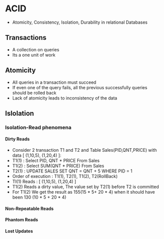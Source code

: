 # ACID 

- Atomicity, Consistency, Isolation, Durability in relational Databases

## Transactions 

- A collection on queries 
- Its a one unit of work

## Atomicity 

- All queries in a transaction must succeed 
- If even one of the query fails, all the previous successfully queries should be rolled back 
- Lack of atomicity leads to inconsistency of the data

## Islolation

### Isolation-Read phenomena 

#### Dirty Reads 

- Consider 2 transaction T1 and T2 and Table Sales(PID,QNT,PRICE) with data [ (1,10,5), (1,20,4) ]:
- T1(1) : Select PID, QNT * PRICE From Sales
- T1(2) : Select SUM(QNT * PRICE) From Sales
- T2(1) : UPDATE SALES SET QNT = QNT + 5 WHERE PID = 1
- Order of execution : T1(1), T2(1), T1(2), T2(RollBack)
- TI(1) Reads : [ (1,10,5), (1,20,4) ]
- T1(2) Reads a dirty value, The value set by T2(1) before T2 is committed
- For T1(2) We get the result as 155(15 * 5+ 20 * 4) when it should have been 130 (10 * 5 + 20 * 4)


#### Non-Repeatable Reads
#### Phantom Reads
#### Lost Updates 